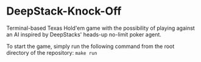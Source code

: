 # DeepStack-Knock-Off

Terminal-based Texas Hold'em game with the possibility of playing against an AI inspired by DeepStacks' heads-up no-limit poker agent.

To start the game, simply run the following command from the root directory of the repository:
`make run`

